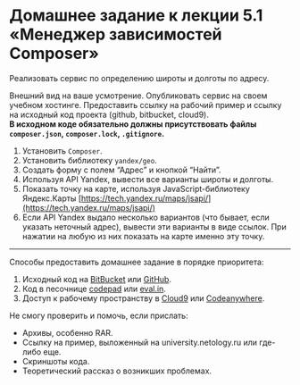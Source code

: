 # Домашнее задание к лекции 5.1 «Менеджер зависимостей Composer»

Реализовать сервис по определению широты и долготы по адресу.

Внешний вид на ваше усмотрение. Опубликовать сервис на своем учебном хостинге. Предоставить ссылку на рабочий пример и ссылку на исходный код проекта (github, bitbucket, cloud9).  
**В исходном коде обязательно должны присутствовать файлы `composer.json`, `composer.lock`, `.gitignore`.**

1. Установить `Composer`.
2. Установить библиотеку `yandex/geo`.
3. Создать форму с полем “Адрес” и кнопкой “Найти”.
4. Используя API Yandex, вывести все варианты широты и долготы.
5. Показать точку на карте, используя JavaScript-библиотеку Яндекс.Карты [https://tech.yandex.ru/maps/jsapi/](https://tech.yandex.ru/maps/jsapi/)
6. Если API Yandex выдало несколько вариантов (что бывает, если указать неточный адрес), вывести эти варианты в виде ссылок. При нажатии на любую из них показать на карте именно эту точку.

---
Способы предоставить домашнее задание в порядке приоритета:
1. Исходный код на [BitBucket](https://bitbucket.org/) или [GitHub](https://github.com/).
2. Код в песочнице [codepad](http://codepad.org/) или [eval.in](https://eval.in/).
3. Доступ к рабочему пространству в [Cloud9](https://c9.io/) или [Сodeanywhere](https://codeanywhere.com/).

Не смогу проверить и помочь, если прислать:
* Архивы, особенно RAR.
* Ссылку на пример, выложенный на university.netology.ru или где-либо еще.
* Скриншоты кода.
* Теоретический рассказ о возникших проблемах.